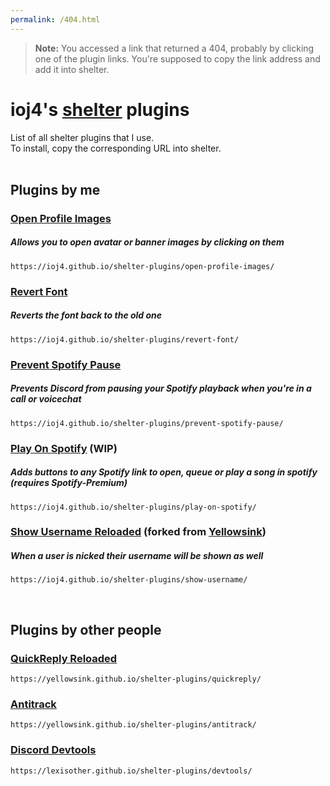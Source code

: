 ```yaml
---
permalink: /404.html
---
```

> **Note:** You accessed a link that returned a 404, probably by clicking one of the plugin links. You're supposed to copy the link address and add it into shelter.

# ioj4's [shelter](https://github.com/uwu/shelter) plugins

List of all shelter plugins that I use.<br>
To install, copy the corresponding URL into shelter.<br><br>

## Plugins by me

### [Open Profile Images](plugins/revert-font/)
##### Allows you to open avatar or banner images by clicking on them
```
https://ioj4.github.io/shelter-plugins/open-profile-images/
```

### [Revert Font](plugins/revert-font/)
##### Reverts the font back to the old one
```
https://ioj4.github.io/shelter-plugins/revert-font/
```

### [Prevent Spotify Pause](plugins/prevent-spotify-pause/)
##### Prevents Discord from pausing your Spotify playback when you're in a call or voicechat
```
https://ioj4.github.io/shelter-plugins/prevent-spotify-pause/
```

### [Play On Spotify](plugins/play-on-spotify/) (WIP)
##### Adds buttons to any Spotify link to open, queue or play a song in spotify (requires Spotify-Premium)
```
https://ioj4.github.io/shelter-plugins/play-on-spotify/
```


### [Show Username Reloaded](plugins/show-username/) (forked from [Yellowsink](https://github.com/yellowsink/shelter-plugins))
##### When a user is nicked their username will be shown as well
```
https://ioj4.github.io/shelter-plugins/show-username/
```

<br>

## Plugins by other people

### [QuickReply Reloaded](https://github.com/yellowsink/shelter-plugins/tree/master/plugins/quickreply/)
```
https://yellowsink.github.io/shelter-plugins/quickreply/
```

### [Antitrack](https://github.com/yellowsink/shelter-plugins/tree/master/plugins/antitrack/)
```
https://yellowsink.github.io/shelter-plugins/antitrack/
```

### [Discord Devtools](https://github.com/lexisother/shelter-plugins/tree/master/plugins/devtools)
```
https://lexisother.github.io/shelter-plugins/devtools/
```
